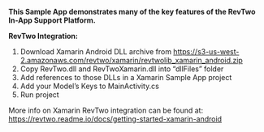 **This Sample App demonstrates many of the key features of the RevTwo In-App Support Platform.**


**RevTwo Integration:**

1. Download Xamarin Android DLL archive from https://s3-us-west-2.amazonaws.com/revtwo/xamarin/revtwolib_xamarin_android.zip
2. Copy RevTwo.dll and RevTwoXamarin.dll into “dllFiles” folder
3. Add references to those DLLs in a Xamarin Sample App project
4. Add your Model’s Keys to MainActivity.cs
5. Run project


More info on Xamarin RevTwo integration can be found at: https://revtwo.readme.io/docs/getting-started-xamarin-android